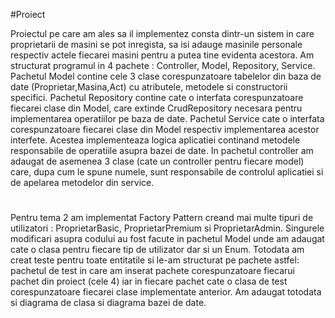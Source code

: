 #Proiect

Proiectul pe care am ales sa il implementez consta dintr-un sistem in care proprietarii de masini se pot inregista, sa isi adauge masinile 
personale respectiv actele fiecarei masini pentru a putea tine evidenta acestora. Am structurat programul in 4 pachete : Controller, Model, 
Repository, Service. Pachetul Model contine cele 3 clase corespunzatoare tabelelor din baza de date (Proprietar,Masina,Act) cu atributele, 
metodele si constructorii specifici. Pachetul Repository contine cate o interfata corespunzatoare fiecarei clase din Model, care  extinde 
CrudRepository necesara pentru implementarea operatiilor pe baza de date. Pachetul Service cate o interfata corespunzatoare fiecarei clase 
din Model respectiv implementarea acestor interfete. Acestea implementeaza logica aplicatiei continand metodele responsabile de operatiile 
asupra bazei de date. In pachetul controller am adaugat de asemenea 3 clase (cate un controller pentru fiecare model) care, dupa cum le 
spune numele, sunt responsabile de controlul aplicatiei si de apelarea metodelor din service.

#
Pentru tema 2 am implementat Factory Pattern creand mai multe tipuri de utilizatori : ProprietarBasic, ProprietarPremium si ProprietarAdmin. Singurele modificari asupra codului au fost facute in pachetul Model unde am adaugat cate o clasa pentru fiecare tip de utilizator dar si un Enum. Totodata am creat teste pentru toate entitatile si le-am structurat pe pachete astfel: pachetul de test in care am inserat pachete corespunzatoare fiecarui pachet din proiect (cele 4) iar in fiecare pachet cate o clasa de test corespunzatoare fiecarei clase implementate anterior. Am adaugat totodata si diagrama de clasa si diagrama bazei de date.
